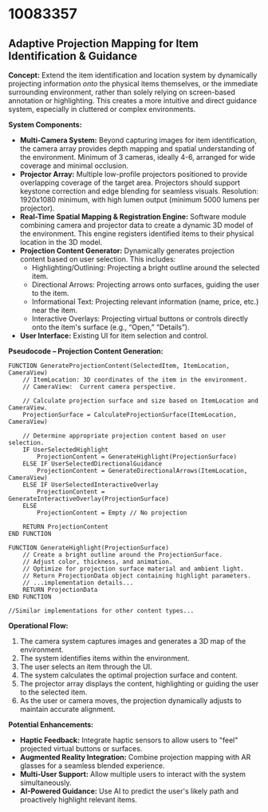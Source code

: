 # 10083357

## Adaptive Projection Mapping for Item Identification & Guidance

**Concept:** Extend the item identification and location system by dynamically projecting information *onto* the physical items themselves, or the immediate surrounding environment, rather than solely relying on screen-based annotation or highlighting. This creates a more intuitive and direct guidance system, especially in cluttered or complex environments.

**System Components:**

*   **Multi-Camera System:**  Beyond capturing images for item identification, the camera array provides depth mapping and spatial understanding of the environment. Minimum of 3 cameras, ideally 4-6, arranged for wide coverage and minimal occlusion.
*   **Projector Array:** Multiple low-profile projectors positioned to provide overlapping coverage of the target area. Projectors should support keystone correction and edge blending for seamless visuals. Resolution: 1920x1080 minimum, with high lumen output (minimum 5000 lumens per projector).
*   **Real-Time Spatial Mapping & Registration Engine:** Software module combining camera and projector data to create a dynamic 3D model of the environment.  This engine registers identified items to their physical location in the 3D model.
*   **Projection Content Generator:**  Dynamically generates projection content based on user selection. This includes:
    *   Highlighting/Outlining:  Projecting a bright outline around the selected item.
    *   Directional Arrows: Projecting arrows onto surfaces, guiding the user to the item.
    *   Informational Text: Projecting relevant information (name, price, etc.) near the item.
    *   Interactive Overlays: Projecting virtual buttons or controls directly onto the item's surface (e.g., “Open,” “Details”).
*   **User Interface:** Existing UI for item selection and control.




**Pseudocode – Projection Content Generation:**

```
FUNCTION GenerateProjectionContent(SelectedItem, ItemLocation, CameraView)
    // ItemLocation: 3D coordinates of the item in the environment.
    // CameraView:  Current camera perspective.

    // Calculate projection surface and size based on ItemLocation and CameraView.
    ProjectionSurface = CalculateProjectionSurface(ItemLocation, CameraView)

    // Determine appropriate projection content based on user selection.
    IF UserSelectedHighlight
        ProjectionContent = GenerateHighlight(ProjectionSurface)
    ELSE IF UserSelectedDirectionalGuidance
        ProjectionContent = GenerateDirectionalArrows(ItemLocation, CameraView)
    ELSE IF UserSelectedInteractiveOverlay
        ProjectionContent = GenerateInteractiveOverlay(ProjectionSurface)
    ELSE
        ProjectionContent = Empty // No projection

    RETURN ProjectionContent
END FUNCTION

FUNCTION GenerateHighlight(ProjectionSurface)
    // Create a bright outline around the ProjectionSurface.
    // Adjust color, thickness, and animation.
    // Optimize for projection surface material and ambient light.
    // Return ProjectionData object containing highlight parameters.
    // ...implementation details...
    RETURN ProjectionData
END FUNCTION

//Similar implementations for other content types...
```

**Operational Flow:**

1.  The camera system captures images and generates a 3D map of the environment.
2.  The system identifies items within the environment.
3.  The user selects an item through the UI.
4.  The system calculates the optimal projection surface and content.
5.  The projector array displays the content, highlighting or guiding the user to the selected item.
6.  As the user or camera moves, the projection dynamically adjusts to maintain accurate alignment.

**Potential Enhancements:**

*   **Haptic Feedback:** Integrate haptic sensors to allow users to "feel" projected virtual buttons or surfaces.
*   **Augmented Reality Integration:** Combine projection mapping with AR glasses for a seamless blended experience.
*   **Multi-User Support:** Allow multiple users to interact with the system simultaneously.
*   **AI-Powered Guidance:** Use AI to predict the user's likely path and proactively highlight relevant items.